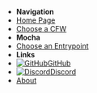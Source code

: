 - **Navigation**
- [Home Page](user-guide/introduction)
- [Choose a CFW](user-guide/cfw-choice)
- **Mocha**
- [Choose an Entrypoint](user-guide/mocha/entrypoint-choice)
- **Links**
- [![GitHub](https://icongr.am/simple/github.svg?color=808080&size=16)GitHub](https://github.com/nh-server/WiiUGuide)
- [![Discord](https://icongr.am/simple/discord.svg?colored&size=16)Discord](https://discord.gg/C29hYvh)
- [About](extras/about)